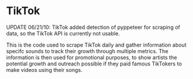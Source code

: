 # TikTok
UPDATE 06/21/10: TikTok added detection of pyppeteer for scraping of data, so the TikTok API is currently not usable.

This is the code used to scrape TikTok daily and gather information about specifc sounds to track their growth through multiple metrics.
The information is then used for promotional purposes, to show artists the potential growth and outreach possible if they paid famous TikTokers to make videos using their songs.


